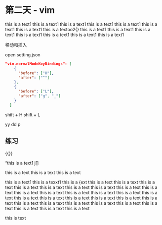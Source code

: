 # 第二天 - vim
this is a text1
this is a text1
this is a text1
this is a text1
this is a text1
this is a text1
this is a text1
this is a textoo2{}
this is a text1
this is a text1
this is a text1
this is a text1
this is a text1
this is a text1
this is a text1

移动和插入

open setting.json

```json
"vim.normalModeKeyBindings": [
    {
      "before": ["H"],
      "after": ["^"]
    },
    {
      "before": ["L"],
      "after": ["g", "_"]
    }
  ]
```

shift + H
shift + L

yy
dd
p

## 练习

{{}}


“this is a text1
j[]




this is a text
this is a text
this is a text


this is a text1
this is a texxt1
this is a {ext
this is a text
this is a text
this is a text
this is a text
this is a text
this is a text
this is a text
this is a text
this is a text
this is a text
this is a text
this is a text
this is a text
this is a text
this is a text
this is a text
this is a text
this is a text
this is a text
this is a text
this is a text
this is a text
this is a text
this is a text
this is a text
this is a text
this is a text
this is a text
this is a text
this is a text

this is text
